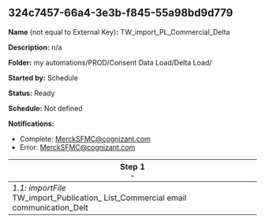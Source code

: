 ## 324c7457-66a4-3e3b-f845-55a98bd9d779

**Name** (not equal to External Key)**:** TW_import_PL_Commercial_Delta


**Description:** n/a

**Folder:** my automations/PROD/Consent Data Load/Delta Load/

**Started by:** Schedule

**Status:** Ready

**Schedule:** Not defined

**Notifications:**

* Complete: MerckSFMC@cognizant.com
* Error: MerckSFMC@cognizant.com

| Step 1<br>_<small>-</small>_ |
| --- |
| _1.1: importFile_<br>TW_import_Publication_ List_Commercial email communication_Delt |
